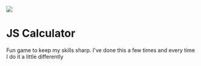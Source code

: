 ![](https://github.com/lisabroadhead/dojo/blob/main/JS/calculator/calculator.png)

# JS Calculator

Fun game to keep my skills sharp. I've done this a few times and every time I do it a little differently
